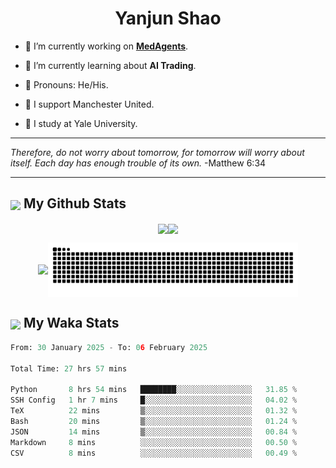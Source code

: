 

<h1 align="center">Yanjun Shao</h1>

- 🐒 I’m currently working on **[MedAgents](https://github.com/gersteinlab/MedAgents)**.

- 🦧 I’m currently learning about **AI Trading**.

- 🦍 Pronouns: He/His.

- 👹 I support Manchester United.

- 🐶 I study at Yale University.

---

<i> Therefore, do not worry about tomorrow, for tomorrow will worry about itself. Each day has enough trouble of its own. </i> -Matthew 6:34

---

<h2><img src="https://emojis.slackmojis.com/emojis/images/1579216111/7550/pikachu_wave.gif?1579216111" align="center" width="28" /> My Github Stats</h2>

<p align="center"><img align="center" src = "https://github-readme-stats.vercel.app/api?username=super-dainiu&show_icons=true&count_private=true&theme=tokyonight&hide=issues&line_height=30" width="400px"><img align="center" src = "https://github-readme-streak-stats.herokuapp.com/?user=super-dainiu&theme=tokyonight" width="400px"></p>

<p align="center"><img align="center" width="400px" src="https://github-readme-stats.vercel.app/api/top-langs/?username=super-dainiu&layout=compact&theme=tokyonight&hide=html,tex,jupyter%20notebook"><img align="center" width="400px" src="https://github.com/super-dainiu/super-dainiu/blob/output/github-contribution-grid-snake.svg"></p>

<h2><img src="https://emojis.slackmojis.com/emojis/images/1579216111/7550/pikachu_wave.gif?1579216111" align="center" width="28" /> My Waka Stats</h2>

<!--START_SECTION:waka-->

```python
From: 30 January 2025 - To: 06 February 2025

Total Time: 27 hrs 57 mins

Python       8 hrs 54 mins   ████████░░░░░░░░░░░░░░░░░   31.85 %
SSH Config   1 hr 7 mins     █░░░░░░░░░░░░░░░░░░░░░░░░   04.02 %
TeX          22 mins         ▒░░░░░░░░░░░░░░░░░░░░░░░░   01.32 %
Bash         20 mins         ▒░░░░░░░░░░░░░░░░░░░░░░░░   01.24 %
JSON         14 mins         ▒░░░░░░░░░░░░░░░░░░░░░░░░   00.84 %
Markdown     8 mins          ░░░░░░░░░░░░░░░░░░░░░░░░░   00.50 %
CSV          8 mins          ░░░░░░░░░░░░░░░░░░░░░░░░░   00.49 %
```

<!--END_SECTION:waka-->
